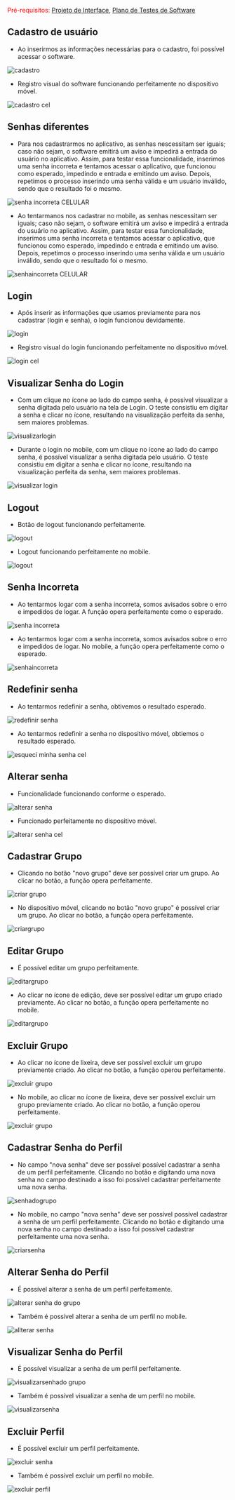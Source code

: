 <span style="color:red">Pré-requisitos: <a href="3-Projeto de Interface.md"> Projeto de Interface</a></span>, <a href="8-Plano de Testes de Software.md"> Plano de Testes de Software</a>

## Cadastro de usuário
- Ao inserirmos as informações necessárias para o cadastro, foi possível acessar o software.

![cadastro](https://user-images.githubusercontent.com/111783703/236650152-66ceffd8-e4d1-4fe8-8644-05edc7528000.gif)

- Registro visual do software funcionando perfeitamente no dispositivo móvel.

![cadastro cel](https://user-images.githubusercontent.com/111783703/236650824-16b52cc8-9a5a-417c-98b3-f0b97255eb76.gif)

## Senhas diferentes
- Para nos cadastrarmos no aplicativo, as senhas nescessitam ser iguais; caso não sejam, o software emitirá um aviso e impedirá a entrada do usuário no aplicativo. Assim, para testar essa funcionalidade, inserimos uma senha incorreta e tentamos acessar o aplicativo, que funcionou como esperado, impedindo e entrada e emitindo um aviso. Depois, repetimos o processo inserindo uma senha válida e um usuário inválido, sendo que o resultado foi o mesmo.

![senha incorreta CELULAR](https://github.com/ICEI-PUC-Minas-PMV-ADS/pmv-ads-2023-1-e2-proj-int-t6-rocypt/assets/111783703/a7b39b07-60ac-44f5-b339-a85b51b627ae)


- Ao tentarmanos nos cadastrar no mobile, as senhas nescessitam ser iguais; caso não sejam, o software emitirá um aviso e impedirá a entrada do usuário no aplicativo. Assim, para testar essa funcionalidade, inserimos uma senha incorreta e tentamos acessar o aplicativo, que funcionou como esperado, impedindo e entrada e emitindo um aviso. Depois, repetimos o processo inserindo uma senha válida e um usuário inválido, sendo que o resultado foi o mesmo.

 ![senhaincorreta CELULAR](https://github.com/ICEI-PUC-Minas-PMV-ADS/pmv-ads-2023-1-e2-proj-int-t6-rocypt/assets/111783703/9f9daca2-077e-46f9-aa1c-b9c1d4800a75)
 

## Login
- Após inserir as informações que usamos previamente para nos cadastrar (login e senha), o login funcionou devidamente.

![login](https://github.com/ICEI-PUC-Minas-PMV-ADS/pmv-ads-2023-1-e2-proj-int-t6-rocypt/assets/111783703/a50a49a0-b45a-4f53-a622-c77c4cadedd3)

- Registro visual do login funcionando perfeitamente no dispositivo móvel.

![login cel](https://user-images.githubusercontent.com/111783703/236650735-e71ddda1-6447-45ea-9645-feff4402471e.gif)

## Visualizar Senha do Login
- Com um clique no ícone ao lado do campo senha, é possível visualizar a senha digitada pelo usuário na tela de Login. O teste consistiu em digitar a senha e clicar no ícone, resultando na visualização perfeita da senha, sem maiores problemas.

![visualizarlogin](https://github.com/ICEI-PUC-Minas-PMV-ADS/pmv-ads-2023-1-e2-proj-int-t6-rocypt/assets/111783703/9ca79266-eff3-4aba-854a-c2a5de7c3bc1)

- Durante o login no mobile, com um clique no ícone ao lado do campo senha, é possível visualizar a senha digitada pelo usuário. O teste consistiu em digitar a senha e clicar no ícone, resultando na visualização perfeita da senha, sem maiores problemas.

![visualizar login](https://github.com/ICEI-PUC-Minas-PMV-ADS/pmv-ads-2023-1-e2-proj-int-t6-rocypt/assets/111783703/fb7c67ee-bcb6-4ffe-83e6-449788be0461)

## Logout
- Botão de logout funcionando perfeitamente.
  
![logout](https://github.com/ICEI-PUC-Minas-PMV-ADS/pmv-ads-2023-1-e2-proj-int-t6-rocypt/assets/111783703/201de60c-2491-4c45-be90-9f7e5f2cbda3)

- Logout funcionando perfeitamente no mobile.

![logout](https://github.com/ICEI-PUC-Minas-PMV-ADS/pmv-ads-2023-1-e2-proj-int-t6-rocypt/assets/111783703/39214a0a-06af-40b9-8210-5f9eba7036ee)


## Senha Incorreta
- Ao tentarmos logar com a senha incorreta, somos avisados sobre o erro e impedidos de logar. A função opera perfeitamente como o esperado.

![senha incorreta](https://github.com/ICEI-PUC-Minas-PMV-ADS/pmv-ads-2023-1-e2-proj-int-t6-rocypt/assets/111783703/bff2fd07-2fa3-4cd4-b2b2-95c406e3d341)

- Ao tentarmos logar com a senha incorreta, somos avisados sobre o erro e impedidos de logar. No mobile, a função opera perfeitamente como o esperado.

![senhaincorreta](https://github.com/ICEI-PUC-Minas-PMV-ADS/pmv-ads-2023-1-e2-proj-int-t6-rocypt/assets/111783703/4c674adf-d7f6-4575-b44d-caf713c9362d)

## Redefinir senha 
- Ao tentarmos redefinir a senha, obtivemos o resultado esperado.

![redefinir senha](https://user-images.githubusercontent.com/111783703/236650069-a02928ed-43ba-4ce0-a7cc-9a95e1a2686e.gif)

-  Ao tentarmos redefinir a senha no dispositivo móvel, obtiemos o resultado esperado.

![esqueci minha senha cel](https://user-images.githubusercontent.com/111783703/236650953-e472865e-234c-40eb-a5e9-3593a5f49a79.gif)


## Alterar senha
- Funcionalidade funcionando conforme o esperado.

![alterar senha](https://user-images.githubusercontent.com/111783703/236650417-1bc6d53f-6402-43e9-b8b3-b556103fe78b.gif)

- Funcionado perfeitamente no dispositivo móvel.

![alterar senha cel](https://user-images.githubusercontent.com/111783703/236650876-505f39eb-06eb-43d2-9f8a-e2e1813c5112.gif)

## Cadastrar Grupo
- Clicando no botão "novo grupo" deve ser possível criar um grupo. Ao clicar no botão, a função opera perfeitamente.
  
![criar grupo](https://github.com/ICEI-PUC-Minas-PMV-ADS/pmv-ads-2023-1-e2-proj-int-t6-rocypt/assets/111783703/2ad74c16-9310-40ea-bdfa-b58c79e8e046)

- No dispositivo móvel, clicando no botão "novo grupo" é possível criar um grupo. Ao clicar no botão, a função opera perfeitamente.

![criargrupo](https://github.com/ICEI-PUC-Minas-PMV-ADS/pmv-ads-2023-1-e2-proj-int-t6-rocypt/assets/111783703/bd169539-da6e-4924-88ab-e562de1d1b5d)


## Editar Grupo
- É possível editar um grupo perfeitamente.

 ![editargrupo](https://github.com/ICEI-PUC-Minas-PMV-ADS/pmv-ads-2023-1-e2-proj-int-t6-rocypt/assets/111783703/a5886ba5-98eb-46ac-ab23-5c77c87b51dd)

- Ao clicar no ícone de edição, deve ser possível editar um grupo criado previamente. Ao clicar no botão, a função opera perfeitamente no mobile.

![editargrupo](https://github.com/ICEI-PUC-Minas-PMV-ADS/pmv-ads-2023-1-e2-proj-int-t6-rocypt/assets/111783703/9ead626d-34eb-4427-b562-456df01bbd0e)

 
## Excluir Grupo
- Ao clicar no ícone de lixeira, deve ser possível excluir um grupo previamente criado. Ao clicar no botão, a função operou perfeitamente.

![excluir grupo](https://github.com/ICEI-PUC-Minas-PMV-ADS/pmv-ads-2023-1-e2-proj-int-t6-rocypt/assets/111783703/6f5ce740-c0e0-49d7-aeed-81454f3da813)

- No mobile, ao clicar no ícone de lixeira, deve ser possível excluir um grupo previamente criado. Ao clicar no botão, a função operou perfeitamente.

![excluir grupo](https://github.com/ICEI-PUC-Minas-PMV-ADS/pmv-ads-2023-1-e2-proj-int-t6-rocypt/assets/111783703/9d3ef468-2763-4f58-8591-f0fdece4b26f)
 

## Cadastrar Senha do Perfil
- No campo "nova senha" deve ser possível possível cadastrar a senha de um perfil perfeitamente. Clicando no botão e digitando uma nova senha no campo destinado a isso foi possível cadastrar perfeitamente uma nova senha.
  
![senhadogrupo](https://github.com/ICEI-PUC-Minas-PMV-ADS/pmv-ads-2023-1-e2-proj-int-t6-rocypt/assets/111783703/fb04ebbd-1c79-4ec3-84a9-3deaf8656f6a)

- No mobile, no campo "nova senha" deve ser possível possível cadastrar a senha de um perfil perfeitamente. Clicando no botão e digitando uma nova senha no campo destinado a isso foi possível cadastrar perfeitamente uma nova senha.

![criarsenha](https://github.com/ICEI-PUC-Minas-PMV-ADS/pmv-ads-2023-1-e2-proj-int-t6-rocypt/assets/111783703/13d522e4-d48b-4c64-be2f-ffb56be34e87)


## Alterar Senha do Perfil
- É possível alterar a senha de um perfil perfeitamente.
  
![alterar senha do grupo](https://github.com/ICEI-PUC-Minas-PMV-ADS/pmv-ads-2023-1-e2-proj-int-t6-rocypt/assets/111783703/fd22a7e0-89f5-4373-922a-5ca2e6bf6483)

- Também é possível alterar a senha de um perfil no mobile.

![allterar senha](https://github.com/ICEI-PUC-Minas-PMV-ADS/pmv-ads-2023-1-e2-proj-int-t6-rocypt/assets/111783703/d11011b3-4958-4102-a92c-0f8cbd1b29da)


## Visualizar Senha do Perfil
- É possível visualizar a senha de um perfil perfeitamente.
  
![visualizarsenhado grupo](https://github.com/ICEI-PUC-Minas-PMV-ADS/pmv-ads-2023-1-e2-proj-int-t6-rocypt/assets/111783703/c7e3833d-e770-46c4-8ce0-ed4a69d17bfd)

- Também é possível visualizar a senha de um perfil no mobile.

![visualizarsenha](https://github.com/ICEI-PUC-Minas-PMV-ADS/pmv-ads-2023-1-e2-proj-int-t6-rocypt/assets/111783703/ff70d9d1-9d57-4bd8-a496-bf1263246226)


## Excluir Perfil
- É possível excluir um perfil perfeitamente.
  
![excluir senha](https://github.com/ICEI-PUC-Minas-PMV-ADS/pmv-ads-2023-1-e2-proj-int-t6-rocypt/assets/111783703/670a8fc5-1d94-4ba1-848c-da80ceb31e45)

- Também é possível excluir um perfil no mobile.

![excluir perfil](https://github.com/ICEI-PUC-Minas-PMV-ADS/pmv-ads-2023-1-e2-proj-int-t6-rocypt/assets/111783703/143d68a4-dbb3-46ab-b9fb-d4d4421e827a)




